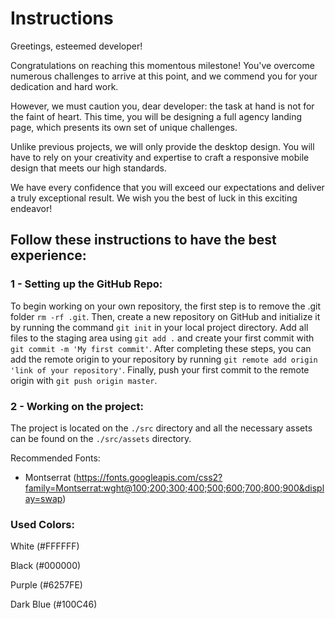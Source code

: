 # Instructions

Greetings, esteemed developer!

Congratulations on reaching this momentous milestone! You've overcome numerous challenges to arrive at this point, and we commend you for your dedication and hard work.

However, we must caution you, dear developer: the task at hand is not for the faint of heart.
This time, you will be designing a full agency landing page, which presents its own set of unique challenges.

Unlike previous projects, we will only provide the desktop design.
You will have to rely on your creativity and expertise to craft a responsive mobile design that meets our high standards.

We have every confidence that you will exceed our expectations and deliver a truly exceptional result.
We wish you the best of luck in this exciting endeavor!

## Follow these instructions to have the best experience:

### 1 - Setting up the GitHub Repo:

To begin working on your own repository, the first step is to remove the .git folder `rm -rf .git`.
Then, create a new repository on GitHub and initialize it by running the command `git init` in your local project directory.
Add all files to the staging area using `git add .` and create your first commit with `git commit -m 'My first commit'`.
After completing these steps, you can add the remote origin to your repository by running `git remote add origin 'link of your repository'`.
Finally, push your first commit to the remote origin with `git push origin master`.

### 2 - Working on the project:

The project is located on the `./src` directory and all the necessary assets can be found on the
`./src/assets` directory.

Recommended Fonts: 

- Montserrat (https://fonts.googleapis.com/css2?family=Montserrat:wght@100;200;300;400;500;600;700;800;900&display=swap)

### Used Colors:

White (#FFFFFF)

Black (#000000)

Purple (#6257FE)

Dark Blue (#100C46)
